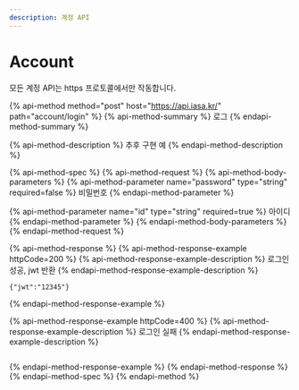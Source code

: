 ```yaml
---
description: 계정 API
---
```


# Account

모든 계정 API는 https 프로토콜에서만 작동합니다.

{% api-method method="post" host="https://api.iasa.kr/" path="account/login" %}
{% api-method-summary %}
로그
{% endapi-method-summary %}

{% api-method-description %}
추후 구현 예
{% endapi-method-description %}

{% api-method-spec %}
{% api-method-request %}
{% api-method-body-parameters %}
{% api-method-parameter name="password" type="string" required=false %}
비밀번호
{% endapi-method-parameter %}

{% api-method-parameter name="id" type="string" required=true %}
아이디
{% endapi-method-parameter %}
{% endapi-method-body-parameters %}
{% endapi-method-request %}

{% api-method-response %}
{% api-method-response-example httpCode=200 %}
{% api-method-response-example-description %}
로그인 성공, jwt 반환
{% endapi-method-response-example-description %}

```
{"jwt":"12345"}
```
{% endapi-method-response-example %}

{% api-method-response-example httpCode=400 %}
{% api-method-response-example-description %}
로그인 실패
{% endapi-method-response-example-description %}

```

```
{% endapi-method-response-example %}
{% endapi-method-response %}
{% endapi-method-spec %}
{% endapi-method %}



